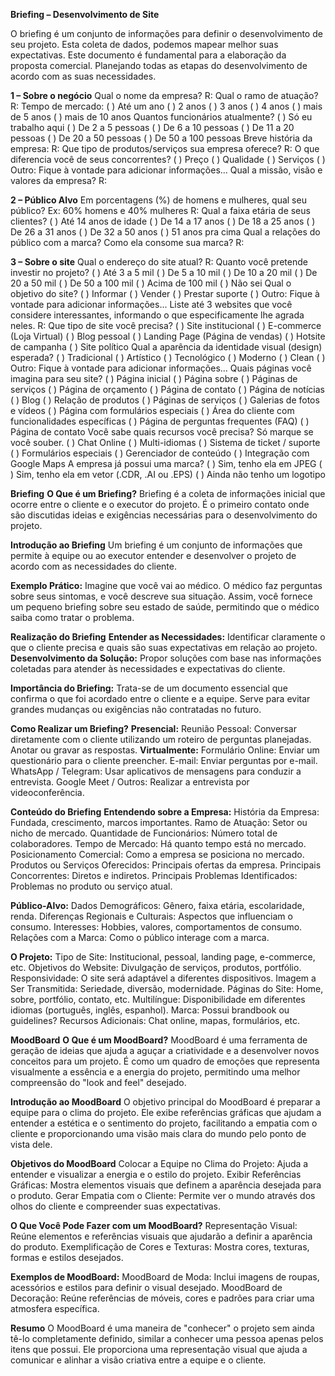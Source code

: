 **Briefing – Desenvolvimento de Site**

O briefing é um conjunto de informações para definir o desenvolvimento de seu projeto. Esta coleta de dados, podemos mapear melhor suas expectativas.
Este documento é fundamental para a elaboração da proposta comercial. Planejando todas as etapas do desenvolvimento de acordo com as suas necessidades.

**1 – Sobre o negócio**
Qual o nome da empresa?
R:
Qual o ramo de atuação?
R:
Tempo de mercado:
( ) Até um ano
( ) 2 anos
( ) 3 anos
( ) 4 anos
( ) mais de 5 anos
( ) mais de 10 anos
Quantos funcionários atualmente?
( ) Só eu trabalho aqui
( ) De 2 a 5 pessoas
( ) De 6 a 10 pessoas
( ) De 11 a 20 pessoas
( ) De 20 a 50 pessoas
( ) De 50 a 100 pessoas
Breve história da empresa:
R:
Que tipo de produtos/serviços sua empresa oferece?
R:
O que diferencia você de seus concorrentes?
( ) Preço
( ) Qualidade
( ) Serviços
( ) Outro: Fique à vontade para adicionar informações...
Qual a missão, visão e valores da empresa?
R:

**2 – Público Alvo**
Em porcentagens (%) de homens e mulheres, qual seu público? Ex: 60% homens e 40% mulheres
R:
Qual a faixa etária de seus clientes?
( ) Até 14 anos de idade
( ) De 14 a 17 anos
( ) De 18 a 25 anos
( ) De 26 a 31 anos
( ) De 32 a 50 anos
( ) 51 anos pra cima
Qual a relações do público com a marca? Como ela consome sua marca?
R:

**3 – Sobre o site**
Qual o endereço do site atual?
R:
Quanto você pretende investir no projeto?
( ) Até 3 a 5 mil
( ) De 5 a 10 mil
( ) De 10 a 20 mil
( ) De 20 a 50 mil
( ) De 50 a 100 mil
( ) Acima de 100 mil
( ) Não sei
Qual o objetivo do site?
( ) Informar
( ) Vender
( ) Prestar suporte
( ) Outro: Fique à vontade para adicionar informações...
Liste até 3 websites que você considere interessantes, informando o que especificamente lhe agrada neles.
R:
Que tipo de site você precisa?
( ) Site institucional
( ) E-commerce (Loja Virtual)
( ) Blog pessoal
( ) Landing Page (Página de vendas)
( ) Hotsite de campanha
( ) Site político
Qual a aparência da identidade visual (design) esperada?
( ) Tradicional
( ) Artístico
( ) Tecnológico
( ) Moderno
( ) Clean
( ) Outro: Fique à vontade para adicionar informações...
Quais páginas você imagina para seu site?
( ) Página inicial
( ) Página sobre
( ) Páginas de serviços
( ) Página de orçamento
( ) Página de contato
( ) Página de notícias
( ) Blog
( ) Relação de produtos
( ) Páginas de serviços
( ) Galerias de fotos e vídeos
( ) Página com formulários especiais
( ) Área do cliente com funcionalidades específicas
( ) Página de perguntas frequentes (FAQ)
( ) Página de contato
Você sabe quais recursos você precisa?
Só marque se você souber.
( ) Chat Online
( ) Multi-idiomas
( ) Sistema de ticket / suporte
( ) Formulários especiais
( ) Gerenciador de conteúdo
( ) Integração com Google Maps
A empresa já possui uma marca?
( ) Sim, tenho ela em JPEG
( ) Sim, tenho ela em vetor (.CDR, .AI ou .EPS)
( ) Ainda não tenho um logotipo

**Briefing**
**O Que é um Briefing?**
Briefing é a coleta de informações inicial que ocorre entre o cliente e o executor do projeto. É o primeiro contato onde são discutidas ideias e exigências necessárias para o desenvolvimento do projeto.

**Introdução ao Briefing**
Um briefing é um conjunto de informações que permite à equipe ou ao executor entender e desenvolver o projeto de acordo com as necessidades do cliente.

**Exemplo Prático:**
Imagine que você vai ao médico. O médico faz perguntas sobre seus sintomas, e você descreve sua situação. Assim, você fornece um pequeno briefing sobre seu estado de saúde, permitindo que o médico saiba como tratar o problema.

**Realização do Briefing**
**Entender as Necessidades:**
Identificar claramente o que o cliente precisa e quais são suas expectativas em relação ao projeto.
**Desenvolvimento da Solução:**
Propor soluções com base nas informações coletadas para atender às necessidades e expectativas do cliente.

**Importância do Briefing:**
Trata-se de um documento essencial que confirma o que foi acordado entre o cliente e a equipe. Serve para evitar grandes mudanças ou exigências não contratadas no futuro.

**Como Realizar um Briefing?**
**Presencial:**
Reunião Pessoal: Conversar diretamente com o cliente utilizando um roteiro de perguntas planejadas. Anotar ou gravar as respostas.
**Virtualmente:**
Formulário Online: Enviar um questionário para o cliente preencher.
E-mail: Enviar perguntas por e-mail.
WhatsApp / Telegram: Usar aplicativos de mensagens para conduzir a entrevista.
Google Meet / Outros: Realizar a entrevista por videoconferência.

**Conteúdo do Briefing**
**Entendendo sobre a Empresa:**
História da Empresa: Fundada, crescimento, marcos importantes.
Ramo de Atuação: Setor ou nicho de mercado.
Quantidade de Funcionários: Número total de colaboradores.
Tempo de Mercado: Há quanto tempo está no mercado.
Posicionamento Comercial: Como a empresa se posiciona no mercado.
Produtos ou Serviços Oferecidos: Principais ofertas da empresa.
Principais Concorrentes: Diretos e indiretos.
Principais Problemas Identificados: Problemas no produto ou serviço atual.

**Público-Alvo:**
Dados Demográficos: Gênero, faixa etária, escolaridade, renda.
Diferenças Regionais e Culturais: Aspectos que influenciam o consumo.
Interesses: Hobbies, valores, comportamentos de consumo.
Relações com a Marca: Como o público interage com a marca.

**O Projeto:**
Tipo de Site: Institucional, pessoal, landing page, e-commerce, etc.
Objetivos do Website: Divulgação de serviços, produtos, portfólio.
Responsividade: O site será adaptável a diferentes dispositivos.
Imagem a Ser Transmitida: Seriedade, diversão, modernidade.
Páginas do Site: Home, sobre, portfólio, contato, etc.
Multilíngue: Disponibilidade em diferentes idiomas (português, inglês, espanhol).
Marca: Possui brandbook ou guidelines?
Recursos Adicionais: Chat online, mapas, formulários, etc.

**MoodBoard**
**O Que é um MoodBoard?**
MoodBoard é uma ferramenta de geração de ideias que ajuda a aguçar a criatividade e a desenvolver novos conceitos para um projeto. É como um quadro de emoções que representa visualmente a essência e a energia do projeto, permitindo uma melhor compreensão do "look and feel" desejado.

**Introdução ao MoodBoard**
O objetivo principal do MoodBoard é preparar a equipe para o clima do projeto. Ele exibe referências gráficas que ajudam a entender a estética e o sentimento do projeto, facilitando a empatia com o cliente e proporcionando uma visão mais clara do mundo pelo ponto de vista dele.

**Objetivos do MoodBoard**
Colocar a Equipe no Clima do Projeto: Ajuda a entender e visualizar a energia e o estilo do projeto.
Exibir Referências Gráficas: Mostra elementos visuais que definem a aparência desejada para o produto.
Gerar Empatia com o Cliente: Permite ver o mundo através dos olhos do cliente e compreender suas expectativas.

**O Que Você Pode Fazer com um MoodBoard?**
Representação Visual: Reúne elementos e referências visuais que ajudarão a definir a aparência do produto.
Exemplificação de Cores e Texturas: Mostra cores, texturas, formas e estilos desejados.

**Exemplos de MoodBoard:**
MoodBoard de Moda: Inclui imagens de roupas, acessórios e estilos para definir o visual desejado.
MoodBoard de Decoração: Reúne referências de móveis, cores e padrões para criar uma atmosfera específica.

**Resumo**
O MoodBoard é uma maneira de "conhecer" o projeto sem ainda tê-lo completamente definido, similar a conhecer uma pessoa apenas pelos itens que possui. Ele proporciona uma representação visual que ajuda a comunicar e alinhar a visão criativa entre a equipe e o cliente.
